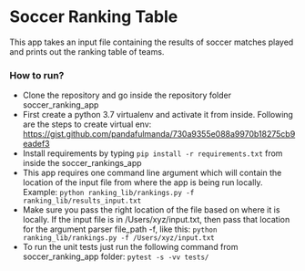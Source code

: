 # Soccer Ranking Table #

This app takes an input file containing the results of soccer matches played and prints out the ranking table of teams.

### How to run? ###
* Clone the repository and go inside the repository folder soccer_ranking_app
* First create a python 3.7 virtualenv and activate it from inside. Following are the steps to create virtual env: https://gist.github.com/pandafulmanda/730a9355e088a9970b18275cb9eadef3
* Install requirements by typing `pip install -r requirements.txt` from inside the soccer_rankings_app
* This app requires one command line argument which will contain the location of the input file from where the app is being run locally. Example:
`python ranking_lib/rankings.py -f ranking_lib/results_input.txt`
* Make sure you pass the right location of the file based on where it is locally. If the input file is in /Users/xyz/input.txt, then pass that location for the argument
parser file_path -f, like this: 
`python ranking_lib/rankings.py -f /Users/xyz/input.txt`
* To run the unit tests just run the following command from soccer_ranking_app folder:
`pytest -s -vv tests/`





